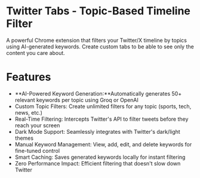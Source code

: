 # Twitter Tabs - Topic-Based Timeline Filter
A powerful Chrome extension that filters your Twitter/X timeline by topics using AI-generated keywords. Create custom tabs to be able to see only the content you care about.

# Features

* **AI-Powered Keyword Generation:**Automatically generates 50+ relevant keywords per topic using Groq or OpenAI
* Custom Topic Filters: Create unlimited filters for any topic (sports, tech, news, etc.)
* Real-Time Filtering: Intercepts Twitter's API to filter tweets before they reach your screen
* Dark Mode Support: Seamlessly integrates with Twitter's dark/light themes
* Manual Keyword Management: View, add, edit, and delete keywords for fine-tuned control
* Smart Caching: Saves generated keywords locally for instant filtering
* Zero Performance Impact: Efficient filtering that doesn't slow down Twitter




